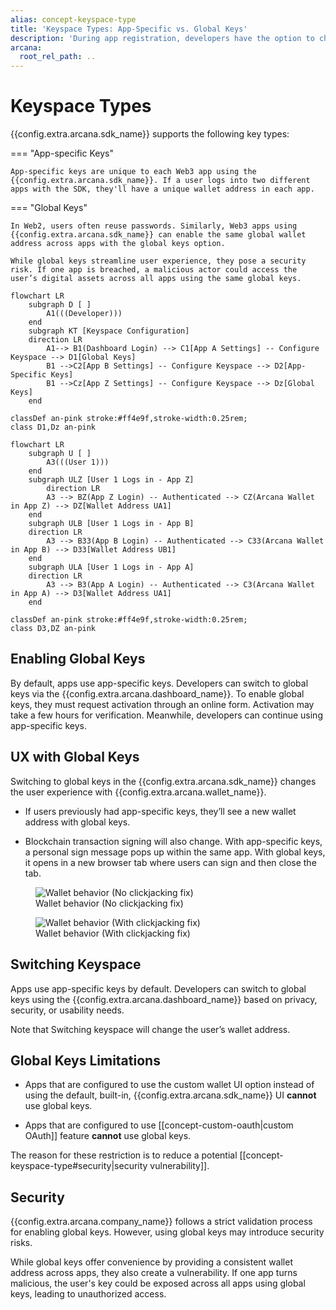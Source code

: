 ```yaml
---
alias: concept-keyspace-type
title: 'Keyspace Types: App-Specific vs. Global Keys'
description: 'During app registration, developers have the option to choose the keyspace type based on the application requirements. However, changing the keyspace later may result in a change in user keys.'
arcana:
  root_rel_path: ..
---
```


# Keyspace Types

{{config.extra.arcana.sdk_name}} supports the following key types:

=== "App-specific Keys"

    App-specific keys are unique to each Web3 app using the {{config.extra.arcana.sdk_name}}. If a user logs into two different apps with the SDK, they'll have a unique wallet address in each app.

=== "Global Keys"   

    In Web2, users often reuse passwords. Similarly, Web3 apps using {{config.extra.arcana.sdk_name}} can enable the same global wallet address across apps with the global keys option.

    While global keys streamline user experience, they pose a security risk. If one app is breached, a malicious actor could access the user’s digital assets across all apps using the same global keys.

```mermaid
flowchart LR 
    subgraph D [ ]
        A1(((Developer))) 
    end
    subgraph KT [Keyspace Configuration]
    direction LR
        A1--> B1(Dashboard Login) --> C1[App A Settings] -- Configure Keyspace --> D1[Global Keys]
        B1 -->C2[App B Settings] -- Configure Keyspace --> D2[App-Specific Keys]
        B1 -->Cz[App Z Settings] -- Configure Keyspace --> Dz[Global Keys]
    end

classDef an-pink stroke:#ff4e9f,stroke-width:0.25rem; 
class D1,Dz an-pink
```

```mermaid
flowchart LR 
    subgraph U [ ]
        A3(((User 1)))
    end
    subgraph ULZ [User 1 Logs in - App Z]
        direction LR
        A3 --> BZ(App Z Login) -- Authenticated --> CZ(Arcana Wallet in App Z) --> DZ[Wallet Address UA1]
    end
    subgraph ULB [User 1 Logs in - App B]
    direction LR
        A3 --> B33(App B Login) -- Authenticated --> C33(Arcana Wallet in App B) --> D33[Wallet Address UB1]
    end
    subgraph ULA [User 1 Logs in - App A]
    direction LR
        A3 --> B3(App A Login) -- Authenticated --> C3(Arcana Wallet in App A) --> D3[Wallet Address UA1]
    end

classDef an-pink stroke:#ff4e9f,stroke-width:0.25rem;
class D3,DZ an-pink
```

## Enabling Global Keys

By default, apps use app-specific keys. Developers can switch to global keys via the {{config.extra.arcana.dashboard_name}}. To enable global keys, they must request activation through an online form. Activation may take a few hours for verification. Meanwhile, developers can continue using app-specific keys.

## UX with Global Keys

Switching to global keys in the {{config.extra.arcana.sdk_name}} changes the user experience with {{config.extra.arcana.wallet_name}}.

* If users previously had app-specific keys, they’ll see a new wallet address with global keys.

* Blockchain transaction signing will also change. With app-specific keys, a personal sign message pops up within the same app. With global keys, it opens in a new browser tab where users can sign and then close the tab.

<figure markdown="span"><img src="{{config.extra.arcana.img_dir}}/an_wallet_no_clickjacking.gif" alt="Wallet behavior (No clickjacking fix)" class="an-screenshots-noeffects width_85pc"/><figcaption>Wallet behavior (No clickjacking fix)</figcaption>

</figure><figure markdown="span"><img src="{{config.extra.arcana.img_dir}}/an_wallet_clickjacking.gif" alt="Wallet behavior (With clickjacking fix)" class="an-screenshots-noeffects width_85pc" /><figcaption>Wallet behavior (With clickjacking fix)</figcaption></figure>

## Switching Keyspace

Apps use app-specific keys by default. Developers can switch to global keys using the {{config.extra.arcana.dashboard_name}} based on privacy, security, or usability needs.

Note that Switching keyspace will change the user’s wallet address.

## Global Keys Limitations

* Apps that are configured to use the custom wallet UI option instead of using the default, built-in, {{config.extra.arcana.sdk_name}} UI **cannot** use global keys.

* Apps that are configured to use [[concept-custom-oauth|custom OAuth]] feature **cannot** use global keys.

The reason for these restriction is to reduce a potential [[concept-keyspace-type#security|security vulnerability]]. 

## Security

{{config.extra.arcana.company_name}} follows a strict validation process for enabling global keys. However, using global keys may introduce security risks.

While global keys offer convenience by providing a consistent wallet address across apps, they also create a vulnerability. If one app turns malicious, the user's key could be exposed across all apps using global keys, leading to unauthorized access.
